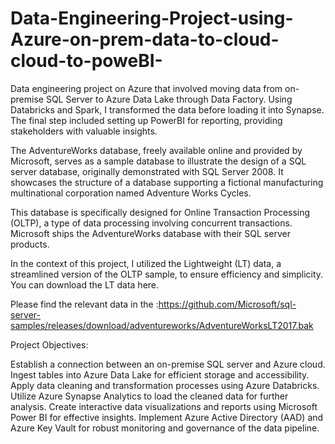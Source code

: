 # Data-Engineering-Project-using-Azure-on-prem-data-to-cloud-cloud-to-poweBI-
 Data engineering project on Azure that involved moving data from on-premise SQL Server to Azure Data Lake through Data Factory. 
 Using Databricks and Spark, I transformed the data before loading it into Synapse. 
 The final step included setting up PowerBI for reporting, providing stakeholders with valuable insights.



 The AdventureWorks database, freely available online and provided by Microsoft, serves as a sample database to illustrate the design of a SQL server database, originally demonstrated with SQL Server 2008. It showcases the structure of a database supporting a fictional manufacturing multinational corporation named Adventure Works Cycles.

This database is specifically designed for Online Transaction Processing (OLTP), a type of data processing involving concurrent transactions. Microsoft ships the AdventureWorks database with their SQL server products.

In the context of this project, I utilized the Lightweight (LT) data, a streamlined version of the OLTP sample, to ensure efficiency and simplicity. You can download the LT data here.

Please find the relevant data in the :https://github.com/Microsoft/sql-server-samples/releases/download/adventureworks/AdventureWorksLT2017.bak

Project Objectives:

Establish a connection between an on-premise SQL server and Azure cloud.
Ingest tables into Azure Data Lake for efficient storage and accessibility.
Apply data cleaning and transformation processes using Azure Databricks.
Utilize Azure Synapse Analytics to load the cleaned data for further analysis.
Create interactive data visualizations and reports using Microsoft Power BI for effective insights.
Implement Azure Active Directory (AAD) and Azure Key Vault for robust monitoring and governance of the data pipeline.
